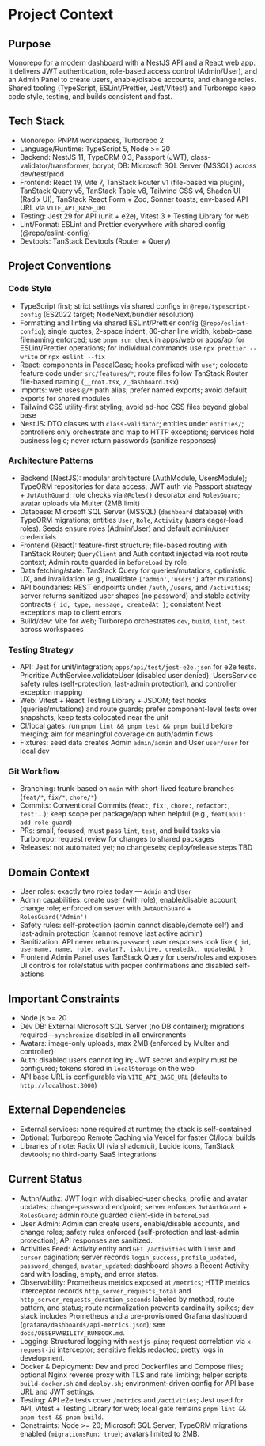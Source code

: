 # Project Context

## Purpose

Monorepo for a modern dashboard with a NestJS API and a React web app. It delivers JWT authentication, role-based access control (Admin/User), and an Admin Panel to create users, enable/disable accounts, and change roles. Shared tooling (TypeScript, ESLint/Prettier, Jest/Vitest) and Turborepo keep code style, testing, and builds consistent and fast.

## Tech Stack

- Monorepo: PNPM workspaces, Turborepo 2
- Language/Runtime: TypeScript 5, Node >= 20
- Backend: NestJS 11, TypeORM 0.3, Passport (JWT), class-validator/transformer, bcrypt; DB: Microsoft SQL Server (MSSQL) across dev/test/prod
- Frontend: React 19, Vite 7, TanStack Router v1 (file-based via plugin), TanStack Query v5, TanStack Table v8, Tailwind CSS v4, Shadcn UI (Radix UI), TanStack React Form + Zod, Sonner toasts; env-based API URL via `VITE_API_BASE_URL`
- Testing: Jest 29 for API (unit + e2e), Vitest 3 + Testing Library for web
- Lint/Format: ESLint and Prettier everywhere with shared config (@repo/eslint-config)
- Devtools: TanStack Devtools (Router + Query)

## Project Conventions

### Code Style

- TypeScript first; strict settings via shared configs in `@repo/typescript-config` (ES2022 target; NodeNext/bundler resolution)
- Formatting and linting via shared ESLint/Prettier config (`@repo/eslint-config`); single quotes, 2-space indent, 80-char line width; kebab-case filenaming enforced; use `pnpm run check` in apps/web or apps/api for ESLint/Prettier operations; for individual commands use `npx prettier --write` or `npx eslint --fix`
- React: components in PascalCase; hooks prefixed with `use*`; colocate feature code under `src/features/*`; route files follow TanStack Router file-based naming (`__root.tsx`, `/_dashboard.tsx`)
- Imports: web uses `@/*` path alias; prefer named exports; avoid default exports for shared modules
- Tailwind CSS utility-first styling; avoid ad-hoc CSS files beyond global base
- NestJS: DTO classes with `class-validator`; entities under `entities/`; controllers only orchestrate and map to HTTP exceptions; services hold business logic; never return passwords (sanitize responses)

### Architecture Patterns

- Backend (NestJS): modular architecture (AuthModule, UsersModule); TypeORM repositories for data access; JWT auth via Passport strategy + `JwtAuthGuard`; role checks via `@Roles()` decorator and `RolesGuard`; avatar uploads via Multer (2MB limit)
- Database: Microsoft SQL Server (MSSQL) (`dashboard` database) with TypeORM migrations; entities `User`, `Role`, `Activity` (users eager-load roles). Seeds ensure roles (Admin/User) and default admin/user credentials
- Frontend (React): feature-first structure; file-based routing with TanStack Router; `QueryClient` and Auth context injected via root route context; Admin route guarded in `beforeLoad` by role
- Data fetching/state: TanStack Query for queries/mutations, optimistic UX, and invalidation (e.g., invalidate `['admin','users']` after mutations)
- API boundaries: REST endpoints under `/auth`, `/users`, and `/activities`; server returns sanitized user shapes (no password) and stable activity contracts `{ id, type, message, createdAt }`; consistent Nest exceptions map to client errors
- Build/dev: Vite for web; Turborepo orchestrates `dev`, `build`, `lint`, `test` across workspaces

### Testing Strategy

- API: Jest for unit/integration; `apps/api/test/jest-e2e.json` for e2e tests. Prioritize AuthService.validateUser (disabled user denied), UsersService safety rules (self-protection, last-admin protection), and controller exception mapping
- Web: Vitest + React Testing Library + JSDOM; test hooks (queries/mutations) and route guards; prefer component-level tests over snapshots; keep tests colocated near the unit
- CI/local gates: run `pnpm lint && pnpm test && pnpm build` before merging; aim for meaningful coverage on auth/admin flows
- Fixtures: seed data creates Admin `admin/admin` and User `user/user` for local dev

### Git Workflow

- Branching: trunk-based on `main` with short-lived feature branches (`feat/*`, `fix/*`, `chore/*`)
- Commits: Conventional Commits (`feat:`, `fix:`, `chore:`, `refactor:`, `test:`…); keep scope per package/app when helpful (e.g., `feat(api): add role guard`)
- PRs: small, focused; must pass `lint`, `test`, and build tasks via Turborepo; request review for changes to shared packages
- Releases: not automated yet; no changesets; deploy/release steps TBD

## Domain Context

- User roles: exactly two roles today — `Admin` and `User`
- Admin capabilities: create user (with role), enable/disable account, change role; enforced on server with `JwtAuthGuard` + `RolesGuard('Admin')`
- Safety rules: self-protection (admin cannot disable/demote self) and last-admin protection (cannot remove last active admin)
- Sanitization: API never returns `password`; user responses look like `{ id, username, name, role, avatar?, isActive, createdAt, updatedAt }`
- Frontend Admin Panel uses TanStack Query for users/roles and exposes UI controls for role/status with proper confirmations and disabled self-actions

## Important Constraints

- Node.js >= 20
- Dev DB: External Microsoft SQL Server (no DB container); migrations required—`synchronize` disabled in all environments
- Avatars: image-only uploads, max 2MB (enforced by Multer and controller)
- Auth: disabled users cannot log in; JWT secret and expiry must be configured; tokens stored in `localStorage` on the web
- API base URL is configurable via `VITE_API_BASE_URL` (defaults to `http://localhost:3000`)

## External Dependencies

- External services: none required at runtime; the stack is self-contained
- Optional: Turborepo Remote Caching via Vercel for faster CI/local builds
- Libraries of note: Radix UI (via shadcn/ui), Lucide icons, TanStack devtools; no third-party SaaS integrations

## Current Status

- Authn/Authz: JWT login with disabled-user checks; profile and avatar updates; change-password endpoint; server enforces `JwtAuthGuard` + `RolesGuard`; admin route guarded client-side in `beforeLoad`.
- User Admin: Admin can create users, enable/disable accounts, and change roles; safety rules enforced (self-protection and last-admin protection); API responses are sanitized.
- Activities Feed: Activity entity and `GET /activities` with `limit` and `cursor` pagination; server records `login_success`, `profile_updated`, `password_changed`, `avatar_updated`; dashboard shows a Recent Activity card with loading, empty, and error states.
- Observability: Prometheus metrics exposed at `/metrics`; HTTP metrics interceptor records `http_server_requests_total` and `http_server_requests_duration_seconds` labeled by method, route pattern, and status; route normalization prevents cardinality spikes; dev stack includes Prometheus and a pre-provisioned Grafana dashboard (`grafana/dashboards/api-metrics.json`); see `docs/OBSERVABILITY_RUNBOOK.md`.
- Logging: Structured logging with `nestjs-pino`; request correlation via `x-request-id` interceptor; sensitive fields redacted; pretty logs in development.
- Docker & Deployment: Dev and prod Dockerfiles and Compose files; optional Nginx reverse proxy with TLS and rate limiting; helper scripts `build-docker.sh` and `deploy.sh`; environment-driven config for API base URL and JWT settings.
- Testing: API e2e tests cover `/metrics` and `/activities`; Jest used for API, Vitest + Testing Library for web; local gate remains `pnpm lint && pnpm test && pnpm build`.
- Constraints: Node >= 20; Microsoft SQL Server; TypeORM migrations enabled (`migrationsRun: true`); avatars limited to 2MB.
